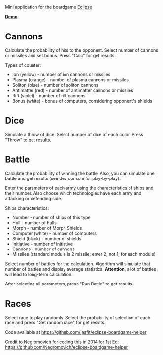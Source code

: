 Mini application for the boardgame [Eclipse](https://boardgamegeek.com/boardgame/246900/eclipse-second-dawn-galaxy)

[**Demo**](https://www.endlessenergyblueprint.com/helper)

# Cannons

Calculate the probability of hits to the opponent.
Select number of cannons or missiles and set bonus. Press "Calc" for get results.

Types of counter:

* Ion (yellow) - number of ion cannons or missiles
* Plasma (orange) - number of plasma cannons or missiles
* Soliton (blue) - number of soliton cannons
* Antimatter (red) - number of antimatter cannons or missiles
* Rift (violet) - number of rift cannons 
* Bonus (white) - bonus of computers, considering opponent's shields

# Dice

Simulate a throw of dice.
Select number of dice of each color. Press "Throw" to get results.

# Battle

Calculate the probability of winning the battle.
Also, you can simulate one battle and get results
(see dev console for play-by-play).

Enter the parameters of each army using the characteristics of ships and their number. 
Also choose which technologies have each army and attacking or defending side.

Ships characteristics:

* Number - number of ships of this type
* Hull - number of hulls
* Morph - number of Morph Shields
* Computer (white) - number of computers
* Shield (black) - number of shields
* Initiative - number of initiative
* Cannons - number of cannons
* Missiles (standard module is 2 missile; enter 2, not 1, for each module)

Select number of battles for the calculation.
Algorithm will simulate that number of battles and display average statistics. 
**Attention**, a lot of battles will lead to long-term calculation.

After selecting all parameters, press "Run Battle" to get results.

# Races

Select race to play randomly.
Select the probability of selection of each race and press "Get random race" for get results.

Code available at https://github.com/jaafit/eclipse-boardgame-helper

Credit to Negromovich for coding this in 2014 for 1st Ed:
https://github.com/Negromovich/eclipse-boardgame-helper